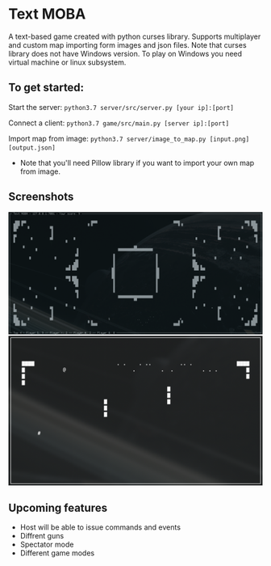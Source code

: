 # Text MOBA

A text-based game created with python curses library. Supports multiplayer and custom map importing form images and json files. Note that curses library does not have Windows version. To play on Windows you need virtual machine or linux subsystem.

## To get started:

Start the server: `python3.7 server/src/server.py [your ip]:[port]`

Connect a client: `python3.7 game/src/main.py [server ip]:[port]`

Import map from image: `python3.7 server/image_to_map.py [input.png] [output.json]`

* Note that you'll need Pillow library if you want to import your own map from image.

## Screenshots

![](/screenshots/large_map.png?raw=true "Play with as many friends as you like")
![](/screenshots/game.png?raw=true)

## Upcoming features

* Host will be able to issue commands and events
* Diffrent guns
* Spectator mode
* Different game modes

